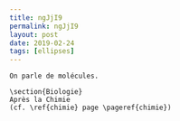 ```yaml
---
title: ngJjI9
permalink: ngJjI9
layout: post
date: 2019-02-24
tags: [ellipses]
---
```


```latex\section{Chimie \label{chimie}}
On parle de molécules.

\section{Biologie}
Après la Chimie
(cf. \ref{chimie} page \pageref{chimie})
```